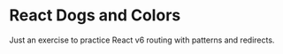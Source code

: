 # React Dogs and Colors

Just an exercise to practice React v6 routing with patterns and redirects.
